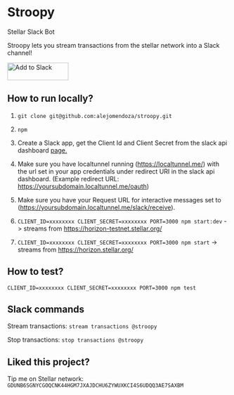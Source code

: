 # Stroopy
Stellar Slack Bot

Stroopy lets you stream transactions from the stellar network into a Slack channel!

<a href="https://slack.com/oauth/authorize?scope=incoming-webhook,commands,bot&client_id=7781033028.322077908401"><img alt="Add to Slack" height="40" width="139" src="https://platform.slack-edge.com/img/add_to_slack.png" srcset="https://platform.slack-edge.com/img/add_to_slack.png 1x, https://platform.slack-edge.com/img/add_to_slack@2x.png 2x" /></a>

## How to run locally?
1. `git clone git@github.com:alejomendoza/stroopy.git`

2. `npm`

3. Create a Slack app, get the Client Id and Client Secret from the slack api dashboard [page.](https://api.slack.com/apps/)

4. Make sure you have localtunnel running (https://localtunnel.me/) with the url set in your app credentials under redirect URI in the slack api dashboard. (Example redirect URL: https://yoursubdomain.localtunnel.me/oauth)

5. Make sure you have your Request URL for interactive messages set to (https://yoursubdomain.localtunnel.me/slack/receive).

6. `CLIENT_ID=xxxxxxxx CLIENT_SECRET=xxxxxxxx PORT=3000 npm start:dev` -> streams from https://horizon-testnet.stellar.org/
   
7. `CLIENT_ID=xxxxxxxx CLIENT_SECRET=xxxxxxxx PORT=3000 npm start` -> streams from https://horizon.stellar.org/

## How to test?

`CLIENT_ID=xxxxxxxx CLIENT_SECRET=xxxxxxxx PORT=3000 npm test`

## Slack commands

Stream transactions: `stream transactions @stroopy`

Stop transactions: `stop transactions @stroopy`

## Liked this project? 

Tip me on Stellar network: `GDUNB6SGNYCGOQCNK44HGM7JXAJDCHU6ZYWUXKCI4S6UDQQ3AE7SAXBM`
